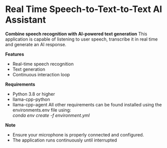 # Real Time Speech-to-Text-to-Text AI Assistant

**Combine speech recognition with AI-powered text generation**
This application is capable of listening to user speech, transcribe it in real time and generate an AI response. 

**Features**
- Real-time speech recognition
- Text generation
- Continuous interaction loop

**Requirements**
- Python 3.8 or higher
- llama-cpp-python
- llama-cpp-agent
All other requirements can be found installed using the environments.env file using: <br>
*conda env create -f environment.yml*

**Note**
- Ensure your microphone is properly connected and configured.
- The application runs continuously until interrupted
